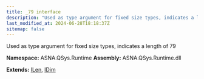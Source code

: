 ```yaml
---
title: _79 interface
description: "Used as type argument for fixed size types, indicates a length of 79  "
last_modified_at: 2024-06-28T18:18:37Z
sitemap: false
---
```


Used as type argument for fixed size types, indicates a length of 79 

**Namespace:** ASNA.QSys.Runtime
**Assembly:** ASNA.QSys.Runtime.dll

**Extends:** [ILen](/reference/runtime/qsys-runtime/i-len.html), [IDim](/reference/runtime/qsys-runtime/i-dim.html)
<br>
<br>
